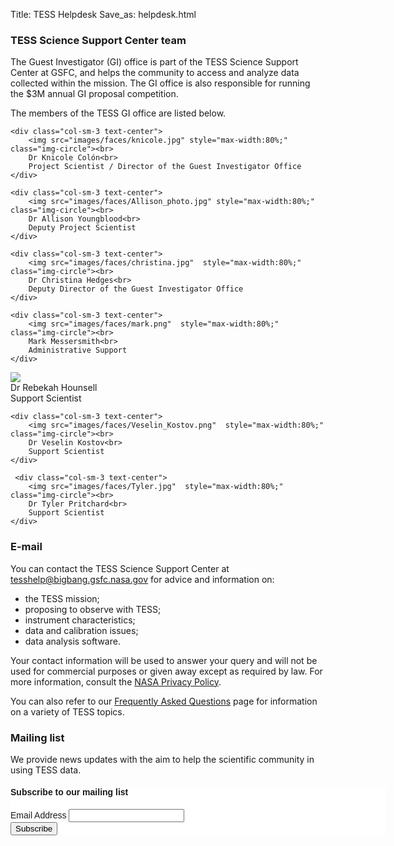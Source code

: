 Title: TESS Helpdesk
Save_as: helpdesk.html

### TESS Science Support Center team

The Guest Investigator (GI) office is part of the TESS Science Support Center at GSFC, and helps the community to access and analyze data collected within the mission. The GI office is also responsible for running the $3M annual GI proposal competition.

The members of the TESS GI office are listed below.

<div class="row">

    <div class="col-sm-3 text-center">
        <img src="images/faces/knicole.jpg" style="max-width:80%;" class="img-circle"><br>
        Dr Knicole Colón<br>
        Project Scientist / Director of the Guest Investigator Office
    </div>
    
    <div class="col-sm-3 text-center">
        <img src="images/faces/Allison_photo.jpg" style="max-width:80%;" class="img-circle"><br>
        Dr Allison Youngblood<br>
        Deputy Project Scientist
    </div>
    
    <div class="col-sm-3 text-center">
        <img src="images/faces/christina.jpg"  style="max-width:80%;" class="img-circle"><br>
        Dr Christina Hedges<br>
        Deputy Director of the Guest Investigator Office
    </div>

    <div class="col-sm-3 text-center">
        <img src="images/faces/mark.png"  style="max-width:80%;" class="img-circle"><br>
        Mark Messersmith<br>
        Administrative Support
    </div>
</div>
    
<div class="row">

   <div class="col-sm-3 text-center">
    <img src="images/faces/rebekah.jpg" style="max-width:80%;" class="img-circle"><br>
        Dr Rebekah Hounsell<br>
        Support Scientist
    </div>
    
    <div class="col-sm-3 text-center">
        <img src="images/faces/Veselin_Kostov.png"  style="max-width:80%;" class="img-circle"><br>
        Dr Veselin Kostov<br>
        Support Scientist
    </div>
    
     <div class="col-sm-3 text-center">
        <img src="images/faces/Tyler.jpg"  style="max-width:80%;" class="img-circle"><br>
        Dr Tyler Pritchard<br>
        Support Scientist
    </div>
    
</div>

### E-mail

You can contact the TESS Science Support Center at [tesshelp@bigbang.gsfc.nasa.gov](mailto:tesshelp@bigbang.gsfc.nasa.gov) for advice and information on:

* the TESS mission;
* proposing to observe with TESS;
* instrument characteristics;
* data and calibration issues;
* data analysis software.

Your contact information will be used to answer your query and will
not be used for commercial purposes or given away except as required
by law. For more information, consult the
[NASA Privacy Policy](http://www.nasa.gov/about/highlights/HP_Privacy.html).

You can also refer to our [Frequently Asked Questions](faq.html) page
for information on a variety of TESS topics.

### Mailing list

We provide news updates with the aim to help the scientific community in using TESS data. 

<!-- Begin MailChimp Signup Form -->
<link href="//cdn-images.mailchimp.com/embedcode/classic-10_7.css" rel="stylesheet" type="text/css">
<style type="text/css">
    #mc_embed_signup{background:#fff; clear:left; font:14px Helvetica,Arial,sans-serif;  width:600px;}
    /* Add your own MailChimp form style overrides in your site stylesheet or in this style block.
       We recommend moving this block and the preceding CSS link to the HEAD of your HTML file. */
</style>
<div id="mc_embed_signup">
<form action="//nasa.us15.list-manage.com/subscribe/post?u=157ce755ac3a9b51b8ab7373b&amp;id=c62f997f18" method="post" id="mc-embedded-subscribe-form" name="mc-embedded-subscribe-form" class="validate" target="_blank" novalidate>
    <div id="mc_embed_signup_scroll">
    <h4>Subscribe to our mailing list</h4>
<div class="mc-field-group">
    <label for="mce-EMAIL">Email Address </label>
    <input type="email" value="" name="EMAIL" class="required email" id="mce-EMAIL">
</div>
    <div id="mce-responses" class="clear">
        <div class="response" id="mce-error-response" style="display:none"></div>
        <div class="response" id="mce-success-response" style="display:none"></div>
    </div>    <!-- real people should not fill this in and expect good things - do not remove this or risk form bot signups-->
    <div style="position: absolute; left: -5000px;" aria-hidden="true"><input type="text" name="b_157ce755ac3a9b51b8ab7373b_c62f997f18" tabindex="-1" value=""></div>
    <div class="clear"><input type="submit" value="Subscribe" name="subscribe" id="mc-embedded-subscribe" class="button"></div>
    </div>
</form>
</div>
   <script type='text/javascript' src='//s3.amazonaws.com/downloads.mailchimp.com/js/mc-validate.js'></script><script type='text/javascript'>(function($) {window.fnames = new Array(); window.ftypes = new Array();fnames[0]='EMAIL';ftypes[0]='email';fnames[1]='FNAME';ftypes[1]='text';fnames[2]='LNAME';ftypes[2]='text';}(jQuery));var $mcj = jQuery.noConflict(true);</script>

<!--End mc_embed_signup-->

<!--End mc_embed_signup-->

<!-- ### Twitter

You can also tweet your questions to <a href="https://twitter.com/TESScsc">@TESScsc</a> on Twitter. -->

<!-- ### FAQ

The FAQ archives at MAST for
[Kepler](http://archive.stsci.edu/mast_faq.php?mission=KEPLER) and
[K2](http://archive.stsci.edu/mast_faq.php?mission=K2) answer many
questions about the missions as well as how to retrieve and analyze
the data.  The FAQ archives on the original Kepler/K2 website can be accessed
[here for Kepler](/FAQ.shtml) and
[here for K2](/K2/FAQ.shtml).  -->
